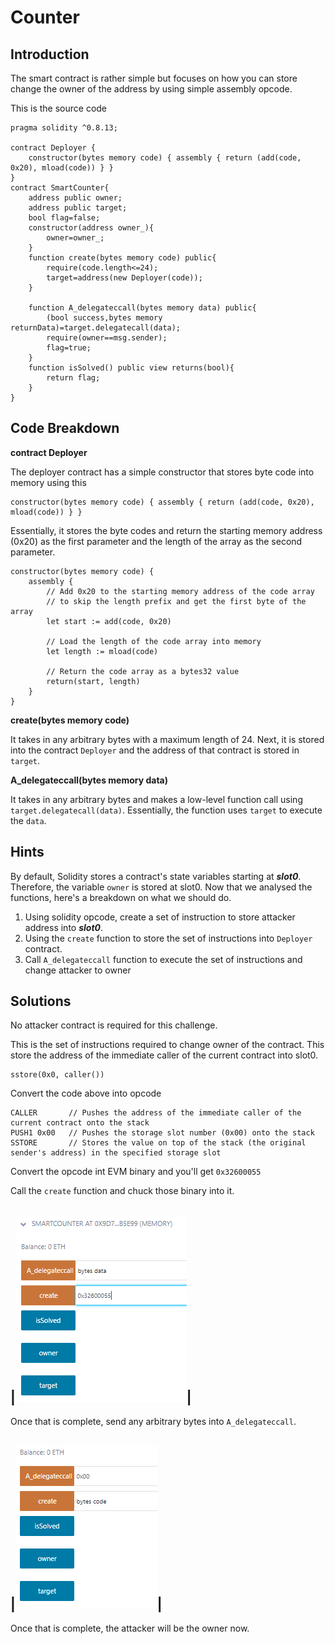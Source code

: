 # Counter

## Introduction
The smart contract is rather simple but focuses on how you can store change the owner of the address by using simple assembly opcode.

This is the source code
```solidity
pragma solidity ^0.8.13;

contract Deployer {
    constructor(bytes memory code) { assembly { return (add(code, 0x20), mload(code)) } }
}
contract SmartCounter{
    address public owner;
    address public target;
    bool flag=false;
    constructor(address owner_){
        owner=owner_;
    }
    function create(bytes memory code) public{
        require(code.length<=24);
        target=address(new Deployer(code));
    }

    function A_delegateccall(bytes memory data) public{
        (bool success,bytes memory returnData)=target.delegatecall(data);
        require(owner==msg.sender);
        flag=true;
    }
    function isSolved() public view returns(bool){
        return flag;
    }
}
```

## Code Breakdown

**contract Deployer**

The deployer contract has a simple constructor that stores byte code into memory using this 
```solidity
constructor(bytes memory code) { assembly { return (add(code, 0x20), mload(code)) } }
```

Essentially, it stores the byte codes and return the starting memory address (0x20) as the first parameter and the length of the array as the second parameter.
```solidity
constructor(bytes memory code) {
    assembly {
        // Add 0x20 to the starting memory address of the code array
        // to skip the length prefix and get the first byte of the array
        let start := add(code, 0x20)

        // Load the length of the code array into memory
        let length := mload(code)

        // Return the code array as a bytes32 value
        return(start, length)
    }
}
```

**create(bytes memory code)**

It takes in any arbitrary bytes with a maximum length of 24. Next, it is stored into the contract ``Deployer`` and the address of that contract is stored in ``target``.

**A_delegateccall(bytes memory data)**

It takes in any arbitrary bytes and makes a low-level function call using ``target.delegatecall(data)``. Essentially, the function uses ``target`` to execute the ``data``.

## Hints
By default, Solidity stores a contract's state variables starting at ***slot0***. Therefore, the variable ``owner`` is stored at slot0. 
Now that we analysed the functions, here's a breakdown on what we should do.

1) Using solidity opcode, create a set of instruction to store attacker address into ***slot0***.
2) Using the ``create`` function to store the set of instructions into ``Deployer`` contract.
3) Call ``A_delegateccall`` function to execute the set of instructions and change attacker to owner

## Solutions
No attacker contract is required for this challenge. 

This is the set of instructions required to change owner of the contract. This store the address of the immediate caller of the current contract into slot0.
``` 
sstore(0x0, caller())
```

Convert the code above into opcode
```
CALLER       // Pushes the address of the immediate caller of the current contract onto the stack
PUSH1 0x00   // Pushes the storage slot number (0x00) onto the stack
SSTORE       // Stores the value on top of the stack (the original sender's address) in the specified storage slot
```

Convert the opcode int EVM binary and you'll get ``0x32600055``

Call the ``create`` function and chuck those binary into it.

|![Create Function](./images/counter_1.png)|
-

Once that is complete, send any arbitrary bytes into ``A_delegateccall``.

|![A_delegatecall](./images/counter_2.png)|
-

Once that is complete, the attacker will be the owner now.
